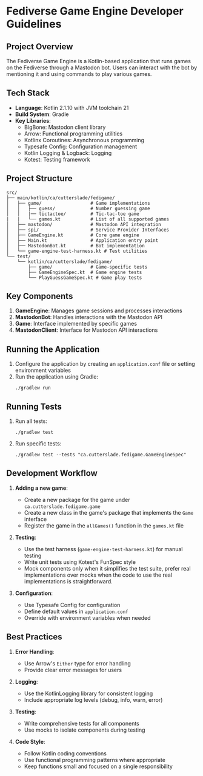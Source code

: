 # Fediverse Game Engine Developer Guidelines

## Project Overview
The Fediverse Game Engine is a Kotlin-based application that runs games on the Fediverse through a Mastodon bot. Users can interact with the bot by mentioning it and using commands to play various games.

## Tech Stack
- **Language**: Kotlin 2.1.10 with JVM toolchain 21
- **Build System**: Gradle
- **Key Libraries**:
  - BigBone: Mastodon client library
  - Arrow: Functional programming utilities
  - Kotlinx Coroutines: Asynchronous programming
  - Typesafe Config: Configuration management
  - Kotlin Logging & Logback: Logging
  - Kotest: Testing framework

## Project Structure
```
src/
├── main/kotlin/ca/cutterslade/fedigame/
│   ├── game/                  # Game implementations
│   │   ├── guess/             # Number guessing game
│   │   |── tictactoe/         # Tic-tac-toe game
|   |   └── games.kt           # List of all supported games
│   ├── mastodon/              # Mastodon API integration
│   ├── spi/                   # Service Provider Interfaces
│   ├── GameEngine.kt          # Core game engine
│   ├── Main.kt                # Application entry point
│   ├── MastodonBot.kt         # Bot implementation
│   └── game-engine-test-harness.kt # Test utilities
└── test/
    └── kotlin/ca/cutterslade/fedigame/
        ├── game/              # Game-specific tests
        ├── GameEngineSpec.kt  # Game engine tests
        └── PlayGuessGameSpec.kt # Game play tests
```

## Key Components
1. **GameEngine**: Manages game sessions and processes interactions
2. **MastodonBot**: Handles interactions with the Mastodon API
3. **Game**: Interface implemented by specific games
4. **MastodonClient**: Interface for Mastodon API interactions

## Running the Application
1. Configure the application by creating an `application.conf` file or setting environment variables
2. Run the application using Gradle:
   ```
   ./gradlew run
   ```

## Running Tests
1. Run all tests:
   ```
   ./gradlew test
   ```
2. Run specific tests:
   ```
   ./gradlew test --tests "ca.cutterslade.fedigame.GameEngineSpec"
   ```

## Development Workflow
1. **Adding a new game**:
   - Create a new package for the game under `ca.cutterslade.fedigame.game`
   - Create a new class in the game's package that implements the `Game` interface
   - Register the game in the `allGames()` function in the `games.kt` file

2. **Testing**:
   - Use the test harness (`game-engine-test-harness.kt`) for manual testing
   - Write unit tests using Kotest's FunSpec style
   - Mock components only when it simplifies the test suite, prefer real implementations over mocks when the code to use the real implementations is straightforward.

3. **Configuration**:
   - Use Typesafe Config for configuration
   - Define default values in `application.conf`
   - Override with environment variables when needed

## Best Practices
1. **Error Handling**:
   - Use Arrow's `Either` type for error handling
   - Provide clear error messages for users

2. **Logging**:
   - Use the KotlinLogging library for consistent logging
   - Include appropriate log levels (debug, info, warn, error)

3. **Testing**:
   - Write comprehensive tests for all components
   - Use mocks to isolate components during testing

4. **Code Style**:
   - Follow Kotlin coding conventions
   - Use functional programming patterns where appropriate
   - Keep functions small and focused on a single responsibility
